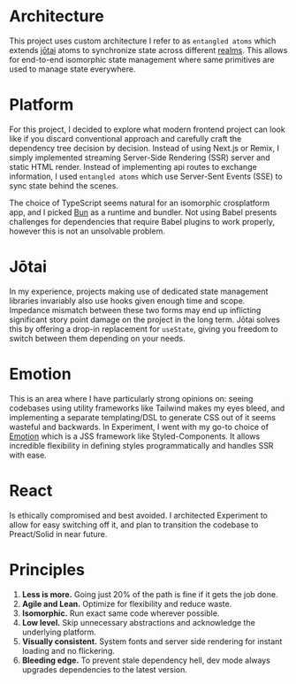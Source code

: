 # Architecture

This project uses custom architecture I refer to as `entangled atoms` which extends [jōtai](https://jotai.org/) atoms to synchronize state across different [realms](https://262.ecma-international.org/#realm). This allows for end-to-end isomorphic state management where same primitives are used to manage state everywhere. 

# Platform

For this project, I decided to explore what modern frontend project can look like if you discard conventional approach and carefully craft the dependency tree decision by decision. Instead of using Next.js or Remix, I simply implemented streaming Server-Side Rendering (SSR) server and static HTML render. Instead of implementing api routes to exchange information, I used `entangled atoms` which use Server-Sent Events (SSE) to sync state behind the scenes.

The choice of TypeScript seems natural for an isomorphic crosplatform app, and I picked [Bun](https://bun.sh/) as a runtime and bundler. Not using Babel presents challenges for dependencies that require Babel plugins to work properly, however this is not an unsolvable problem.

# Jōtai

In my experience, projects making use of dedicated state management libraries invariably also use hooks given enough time and scope. Impedance mismatch between these two forms may end up inflicting significant story point damage on the project in the long term. Jōtai solves this by offering a drop-in replacement for `useState`, giving you freedom to switch between them depending on your needs.

# Emotion

This is an area where I have particularly strong opinions on: seeing codebases using utility frameworks like Tailwind makes my eyes bleed, and implementing a separate templating/DSL to generate CSS out of it seems wasteful and backwards. In Experiment, I went with my go-to choice of [Emotion](https://emotion.sh) which is a JSS framework like Styled-Components. It allows incredible flexibility in defining styles programmatically and handles SSR with ease.

# React

Is ethically compromised and best avoided. I architected Experiment to allow for easy switching off it, and plan to transition the codebase to Preact/Solid in near future.

# Principles

1. **Less is more.** Going just 20% of the path is fine if it gets the job done.
2. **Agile and Lean.** Optimize for flexibility and reduce waste.
3. **Isomorphic.** Run exact same code wherever possible.
4. **Low level.** Skip unnecessary abstractions and acknowledge the underlying platform.
5. **Visually consistent.** System fonts and server side rendering for instant loading and no flickering.
6. **Bleeding edge.** To prevent stale dependency hell, dev mode always upgrades dependencies to the latest version.
